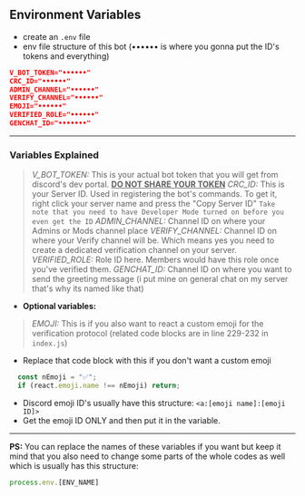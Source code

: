## Environment Variables
- create an `.env` file
- env file structure of this bot (•••••• is where you gonna put the ID's tokens and everything)
```json
V_BOT_TOKEN="••••••"
CRC_ID="••••••"
ADMIN_CHANNEL="••••••"
VERIFY_CHANNEL="••••••"
EMOJI="••••••"
VERIFIED_ROLE="••••••"
GENCHAT_ID="•••••••"
```

---
### Variables Explained
> *V_BOT_TOKEN:* This is your actual bot token that you will get from discord's dev portal. <ins>**DO NOT SHARE YOUR TOKEN**</ins>
> *CRC_ID:* This is your Server ID. Used in registering the bot's commands. To get it, right click your server name and press the "Copy Server ID" `Take note that you need to have Developer Mode turned on before you even get the ID`
> *ADMIN_CHANNEL:* Channel ID on where your Admins or Mods channel place
> *VERIFY_CHANNEL:* Channel ID on where your Verify channel will be. Which means yes you need to create a dedicated verification channel on your server.
> *VERIFIED_ROLE:* Role ID here. Members would have this role once you've verified them.
> *GENCHAT_ID:* Channel ID on where you want to send the greeting message (i put mine on general chat on my server that's why its named like that)

- **Optional variables:**
> *EMOJI:* This is if you also want to react a custom emoji for the verification protocol (related code blocks are in line 229-232 in `index.js`)
- Replace that code block with this if you don't want a custom emoji
```js
  const nEmoji = "✅";
  if (react.emoji.name !== nEmoji) return;
```
- Discord emoji ID's usually have this structure: `<a:[emoji name]:[emoji ID]>`
- Get the emoji ID ONLY and then put it in the variable.
---

**PS:** You can replace the names of these variables if you want but keep it mind that you also need to change some parts of the whole codes as well which is usually has this structure:
```js
process.env.[ENV_NAME]
```